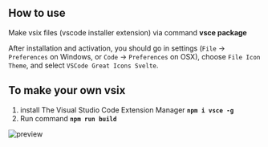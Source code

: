 ## How to use

Make vsix files (vscode installer extension) via command **vsce package**

After installation and activation, you should go in settings (`File` → `Preferences` on Windows, or `Code` → `Preferences` on OSX), choose `File Icon Theme`, and select `VSCode Great Icons Svelte`.

## To make your own vsix

1. install The Visual Studio Code Extension Manager 
   **`npm i vsce -g`**
2. Run command 
   **`npm run build`**

![preview](https://raw.githubusercontent.com/tanangular/vscode-great-icons-svelte/screen1.png)
